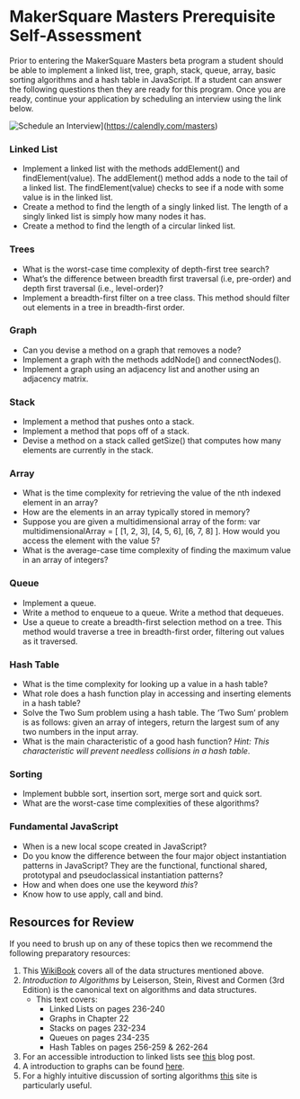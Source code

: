 # MakerSquare Masters Prerequisite Self-Assessment

  Prior to entering the MakerSquare Masters beta program a student should be able to
  implement a linked list, tree, graph, stack, queue, array, basic sorting algorithms
  and a hash table in JavaScript. If a student can answer the following questions then
  they are ready for this program. Once you are ready, continue your application by scheduling an interview using the link below.

![Schedule an Interview](https://lh3.googleusercontent.com/6f29NhSNQ8YFEqg361z-FcycJ3VqeOtGu0vzBY68knmVUkEIHGPXYEIkDZpr0xV3EeXHI57tevJk9DtKuMHGV_cyDOj0HF_Fu8P45qhm1_Dn0YZQxJ5wKIcIGlci2r-DZFSkk9d_W8UeTcUB4tSi2nh3k2386Uu85vefCTXEzqndLQPl43BZEb3BIDWShsLfFQ01i31CK7O2FiEALDDvQ63_CzK_qqdqv588P8o9eHYaPzQ1i8xV22fLSylZjUAjKxRtkpJIpnIgXRAgZEmajomL-jgwyCYvBbKvVdYus0VHpdCSNPeNU0ejBB-O7zhWLkk2D5zXoFLsEUTYsjRVnkYXqqRV-Z4-iu-30B73k-lbdpFVwCC-R5a4QGfxHMEt5Yje-6a49bSO6XpQti4WBQefSZ-Ot2x0S8Dg8vFe0M6JFiOdFSx2_bkX_U332h33CNCY6yWWQkHxxoIIAgcLIUK8AaxkA43BvByR5D290UTpgpeuuddlR01hLgl7-iOVzQsqMFYLcZzgQg3TW-6pFeSJeeis3pg78jjC3kb3FCS3EEPjyrcdz04vdtzIaTEOBQDALg=w216-h61-no)](https://calendly.com/masters)

### Linked List
  * Implement a linked list with the methods addElement() and findElement(value).
    The addElement() method adds a node to the tail of a linked list.
    The findElement(value) checks to see if a node with some value is in the linked list.
  * Create a method to find the length of a singly linked list. The length of
    a singly linked list is simply how many nodes it has.
  * Create a method to find the length of a circular linked list.

### Trees
  * What is the worst-case time complexity of depth-first tree search?
  * What’s the difference between breadth first traversal (i.e, pre-order) and
    depth first traversal (i.e., level-order)?
  * Implement a breadth-first filter on a tree class. This method should
    filter out elements in a tree in breadth-first order.

### Graph
  * Can you devise a method on a graph that removes a node?
  * Implement a graph with the methods addNode() and connectNodes().
  * Implement a graph using an adjacency list and another using an adjacency matrix.

### Stack
  * Implement a method that pushes onto a stack.
  * Implement a method that pops off of a stack.
  * Devise a method on a stack called getSize() that computes how many elements are
    currently in the stack.

### Array
  * What is the time complexity for retrieving the value of the nth indexed element in an array?
  * How are the elements in an array typically stored in memory?
  * Suppose you are given a multidimensional array of the form: var multidimensionalArray =
    [ [1, 2, 3], [4, 5, 6], [6, 7, 8] ]. How would you access the element with the value 5?
  * What is the average-case time complexity of finding the maximum value in an array of integers?

### Queue
  * Implement a queue.
  * Write a method to enqueue to a queue. Write a method that dequeues.
  * Use a queue to create a breadth-first selection method on a tree.
    This method would traverse a tree in breadth-first  order, filtering out values as it traversed.

### Hash Table
  * What is the time complexity for looking up a value in a hash table?
  * What role does a hash function play in accessing and inserting elements in a hash table?
  * Solve the Two Sum problem using a hash table. The ‘Two Sum’ problem is as follows:  given an
    array of integers, return the largest sum of any two numbers in the input array.
  * What is the main characteristic of a good hash function? *Hint: This characteristic will prevent
    needless collisions in a hash table*.

### Sorting
  * Implement bubble sort, insertion sort, merge sort and quick sort.
  * What are the worst-case time complexities of these algorithms?

### Fundamental JavaScript
  * When is a new local scope created in JavaScript?
  * Do you know the difference between the four major object instantiation patterns
    in JavaScript? They are the functional, functional shared, prototypal and pseudoclassical instantiation patterns?
  * How and when does one use the keyword *this*?
  * Know how to use apply, call and bind.

## Resources for Review

  If you need to brush up on any of these topics then we recommend the following preparatory resources:

  1. This [WikiBook](https://en.wikibooks.org/wiki/Data_Structures) covers all of the data structures mentioned above.
  2. *Introduction to Algorithms* by Leiserson, Stein, Rivest and Cormen (3rd Edition) is the canonical text on
     algorithms and data structures.
      * This text covers:
        * Linked Lists on pages 236-240
        * Graphs in Chapter 22
        * Stacks on pages 232-234
        * Queues on pages 234-235
        * Hash Tables on pages 256-259 & 262-264
  3. For an accessible introduction to linked lists see [this](http://blog.millermedeiros.com/linked-lists/) blog post.
  4. A introduction to graphs can be found  [here](https://www.topcoder.com/community/data-science/data-science-tutorials/introduction-to-graphs-and-their-data-structures-section-1/).
  5. For a highly intuitive discussion of sorting algorithms [this](http://www.sorting-algorithms.com/) site is particularly useful.

